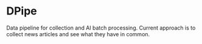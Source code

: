 # DPipe

Data pipeline for collection and AI batch processing.
Current approach is to collect news articles and see what
they have in common.

